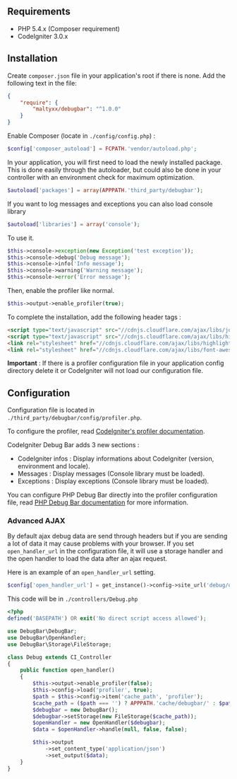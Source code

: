 ## Requirements

- PHP 5.4.x (Composer requirement)
- CodeIgniter 3.0.x

## Installation

Create `composer.json` file in your application's root if there is none. Add the following text in the file: 
```json
{
    "require": {
        "maltyxx/debugbar": "^1.0.0"
    }
}
```
Enable Composer (locate in `./config/config.php`) :
```php
$config['composer_autoload'] = FCPATH.'vendor/autoload.php';
```
In your application, you will first need to load the newly installed package. This is  done easily through the autoloader, but could also be done in your controller with an environment check for maximum optimization. 
```php
$autoload['packages'] = array(APPPATH.'third_party/debugbar');
```
If you want to log messages and exceptions you can also load console library
```php
$autoload['libraries'] = array('console');
```
To use it.
```php
$this->console->exception(new Exception('test exception'));
$this->console->debug('Debug message');
$this->console->info('Info message');
$this->console->warning('Warning message');
$this->console->error('Error message');
```
Then, enable the profiler like normal.
```php
$this->output->enable_profiler(true);
```

To complete the installation, add the following header tags :
```html
<script type="text/javascript" src="//cdnjs.cloudflare.com/ajax/libs/jquery/2.1.3/jquery.min.js"></script>
<script type="text/javascript" src="//cdnjs.cloudflare.com/ajax/libs/highlight.js/8.5/highlight.min.js"></script>
<link rel="stylesheet" href="//cdnjs.cloudflare.com/ajax/libs/highlight.js/8.5/styles/github.min.css">
<link rel="stylesheet" href="//cdnjs.cloudflare.com/ajax/libs/font-awesome/4.3.0/css/font-awesome.min.css">
```

**Important** : If there is a profiler configuration file in your application config directory delete it or CodeIgniter will not load our configuration file.

## Configuration

Configuration file is located in `./third_party/debugbar/config/profiler.php`.

To configure the profiler, read [CodeIgniter's profiler documentation](http://www.codeigniter.com/userguide3/general/profiling.html).

CodeIgniter Debug Bar adds 3 new sections :

- CodeIgniter infos : Display informations about CodeIgniter (version, environment and locale).
- Messages : Display messages (Console library must be loaded).
- Exceptions : Display exceptions (Console library must be loaded).

You can configure PHP Debug Bar directly into the profiler configuration file, read [PHP Debug Bar documentation](http://phpdebugbar.com/docs/rendering.html#rendering) for more information.

### Advanced AJAX

By default ajax debug data are send through headers but if you are sending a lot of data it may cause problems with your browser. If you set `open_handler_url` in the configuration file, it will use a storage handler and the open handler to load the data after an ajax request.

Here is an example of an `open_handler_url` setting.

```php
$config['open_handler_url'] = get_instance()->config->site_url('debug/open_handler');
```

This code will be in `./controllers/Debug.php`

```php
<?php
defined('BASEPATH') OR exit('No direct script access allowed');

use DebugBar\DebugBar;
use DebugBar\OpenHandler;
use DebugBar\Storage\FileStorage;

class Debug extends CI_Controller 
{
    public function open_handler()
    {
        $this->output->enable_profiler(false);
        $this->config->load('profiler', true);
        $path = $this->config->item('cache_path', 'profiler');
		$cache_path = ($path === '') ? APPPATH.'cache/debugbar/' : $path;
        $debugbar = new DebugBar();
        $debugbar->setStorage(new FileStorage($cache_path));
        $openHandler = new OpenHandler($debugbar);
        $data = $openHandler->handle(null, false, false);

        $this->output
            ->set_content_type('application/json')
            ->set_output($data);
    }
}

```

